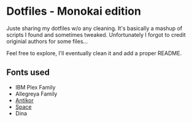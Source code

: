 # Dotfiles - Monokai edition

Juste sharing my dotfiles w/o any cleaning. It's basically a mashup of scripts I found and sometimes tweaked. Unfortunately I forgot to credit originial authors for some files...

Feel free to explore, I'll eventually clean it and add a proper README.

## Fonts used

- IBM Plex Family
- Allegreya Family
- [Antikor](200~https://www.cufonfonts.com/font/antikor-mono)
- [Space](https://www.cufonfonts.com/font/space-mono)
- Dina
